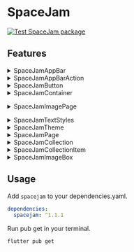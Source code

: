 # SpaceJam
[![Test SpaceJam package](https://github.com/PrismForDart/SpaceJam/actions/workflows/test_package.yml/badge.svg)](https://github.com/PrismForDart/SpaceJam/actions/workflows/test_package.yml)

## Features
  <details>
    <summary>SpaceJamAppBar</summary>
  
![](https://github.com/PrismForDart/SpaceJam/blob/main/doc/widgets/SpaceJamAppBar.png)
  </details>
  
  <details>
    <summary>SpaceJamAppBarAction</summary>
      A class containing the action's icon, action on tap, and tooltip.
      <br />
    (Example: search icon on the SpaceJamAppBar's example image)
  </details>
  
  <details>
    <summary>SpaceJamButton</summary>
    
  `SpaceJamButton` outside of a `SpaceJamContainer` widget.
  <br /><br />
  
![](https://github.com/PrismForDart/SpaceJam/blob/main/doc/widgets/SpaceJamButtonOutside.png)
  <br /><br />
      
  `SpaceJamButton` inside of a `SpaceJamContainer` widget.
  <br /><br />
  
![](https://github.com/PrismForDart/SpaceJam/blob/main/doc/widgets/SpaceJamButtonInside.png)
  </details>
    
  <details>
    <summary>SpaceJamContainer</summary>
  
![](https://github.com/PrismForDart/SpaceJam/blob/main/doc/widgets/SpaceJamContainer.png)
     </details>
  
  <details>
    <summary>SpaceJamImagePage</summary>
  
![](https://github.com/PrismForDart/SpaceJam/blob/main/doc/widgets/SpaceJamImagePage.png)
    </details>
  
  <details>
    <summary>
      SpaceJamTextStyles
    </summary>
    This will use your TextTheme from your Theme to make them the correct size.
  </details>
    
  <details>
    <summary>SpaceJamTheme</summary>
  With this class you can call the theme of SpaceJam, like `TextTheme`.
   </details>
    
  <details>
    <summary>SpaceJamPage</summary>
    Use this widget to easily create a whole page which uses SpaceJam widgets.
  </details>
    
  <details>
    <summary>SpaceJamCollection</summary>
  
![](https://github.com/PrismForDart/SpaceJam/blob/main/doc/widgets/SpaceJamCollection.png)
  </details>
    
  <details>
    <summary>SpaceJamCollectionItem</summary>
  
![](https://github.com/PrismForDart/SpaceJam/blob/main/doc/widgets/SpaceJamCollectionItem.png)
  </details>
    
  <details>
    <summary>SpaceJamImageBox</summary>
    
  #### `SpaceJamImageBox` outside of a `SpaceJamContainer` widget.
  <br />
  
![](https://github.com/PrismForDart/SpaceJam/blob/main/doc/widgets/SpaceJamImageBoxOutside.png)
  
  #### `SpaceJamImageBox` inside of a `SpaceJamContainer` widget.
  <br />
  
![](https://github.com/PrismForDart/SpaceJam/blob/main/doc/widgets/SpaceJamImageBoxInside.png)
  </details>

## Usage

Add `spacejam` to your dependencies.yaml.
```yaml
dependencies:
  spacejam: ^1.1.1
```

Run pub get in your terminal.
```console
flutter pub get
```
